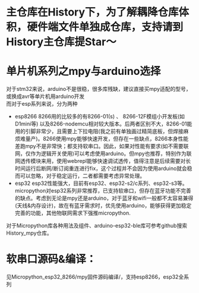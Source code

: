 # 主仓库在History下，为了解耦降仓库体积，硬件端文件单独成仓库，支持请到History主仓库提Star～

# 单片机系列之mpy与arduino选择  
对于stm32来说，arduino不是很稳，很多库残缺，建议直接买mpy适配的型号，或换成avr等单片机用arduino开发  
而对于esp系列来说，分为两种
- esp8266
  8266用的比较多的有8266-01(s) 、 8266-12F模组小开发板(如D1mini等) 以及8266-nodemcu相对较大版本。后两者区别不大，8266-01能用的引脚非常少，且需要上下拉电阻(我之前有单独画过精简底板，但焊接麻烦难量产)。8266使用mpy能够快速开发，但存在一些缺点，8266本身性能差跑mpy不是非常快；都支持软串口。因此，如果对性能有要求(如不需要联网，仅作为逻辑开关使用)可以考虑使用arduino。但mpy也推荐，特别作为联网透传模块来用，使用webrepl能够快速调试透传，值得注意是后续需要对长时间运行后断网/断订阅重连进行fix，这个过程并不会因为使用arduino就会稳而可以忽略，对于稳定运行，二者都需要考虑异常处理。
- esp32
  esp32性能强大，目前有esp32、esp32-s2/c系列、esp32-s3等。micropython对esp32系列非常推荐，已支持软串口，但存在蓝牙功能不完善的缺点。考虑到无论是mpy还是arduino，对于蓝牙和wifi一般都不太容易兼得(天线&内存设计)，故在有蓝牙需求时，优先使用arduino，能够获得更加稳定完善的功能，其他物联网需求下强推micropython.


对于Micropython库各种用法及组件、arduino-esp32-ble库可参考github搜索History_mpy仓库。

# 软串口源码&编译：
见Micropython_esp32_8266/mpy固件源码编译/，支持esp8266，esp32全系列
